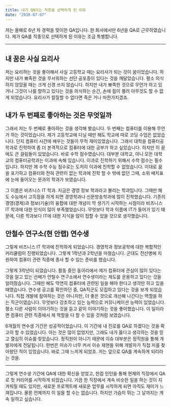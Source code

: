 ```yaml
---
title: 내가 QA라는 직종을 선택하게 된 이유
date: "2018-07-07"
---
```


 저는 올해로 6년 차 경력을 맞이한 QA입니다. 한 회사에서만 6년을 QA로 근무하였습니다. 제가 QA를 직종으로 선택하게 된 이유는 조금 특별합니다. 

 ---
 
 ## 내 꿈은 사실 요리사
 
 저는 요리하는 것을 좋아해서 사실 고등학교 때는 요리사가 되는 것이 꿈이었습니다. 하지만 내가 뾰족한 것을 무서워하는 선단 공포증이 있다는 것을 깨달았습니다. 평소 의식하지 않았을 때는 크게 신경 쓰지 않습니다. 하지만 내가 뾰족한 것으로 무언가 하고 있거나 그것이 나를 향하고 있다는 것을 의식하는 순간, 손에 힘이 풀려 아무것도 할 수 없게 되었습니다. 요리사가 칼질할 수 없다면 죽은 거나 마찬가지겠죠. 

## 내가 두 번째로 좋아하는 것은 무엇일까

 그래서 저는 두 번째로 좋아하는 것을 생각해 봤습니다. 두 번째는 컴퓨터를 이용해 무언가 하는 것이었습니다. 제가 고등학교에 다닐 때만 해도 학교에 따로 코딩 수업은 없었습니다. 단지 컴퓨터 시간에 배우는 것들이 무척 재미있었습니다. 그래서 대학을 컴퓨터공학과로 진학하여 좀 더 본격적으로 컴퓨터에 대한 공부가 하고 싶었습니다. 하지만 이 꿈에도 큰 걸림돌이 있었습니다. 바로 수학 점수였습니다. 대부분 대학교, 아니 모든 대학교의 컴퓨터공학과는 이과에 속해 있습니다. 이과로 진학하기 위해서 수학 점수는 필수입니다. 하지만 제 수학 수능 점수로는 도저히 이과에 진학할 수 없었습니다. 이대로 꿈을 포기하고 컴퓨터와 전혀 관련이 없는 학과에 진학 할 수 밖에 없던 그때, 소위 배치표에 눈에 들어오는 문과의 학과가 보였습니다. 
 
 그 이름은 비즈니스 IT 학과. 지금은 경영 정보 학과라고 불리는 학과입니다. 그때만 해도 수능에서 고득점을 하게 되면 경영학과나 신문방송학과에 많이 진학했습니다. 기존의 경영(경제)과 정보(기술)의 융합에 대한 개념이 막 생기기 시작하는 시점이라 비즈니스 IT 학과에 대한 인식이 많이 부족했었습니다. 무엇보다 학과 이름에 IT가 들어가 있기 때문에, 다른 학과보다 IT에 대한 지식을 많이 접할 수 있을 것으로 생각했습니다.

 ## 안철수 연구소(현 안랩) 연수생

 그렇게 비즈니스 IT 학과에 진학하게 되었습니다. 경영학과 정보공학에 대한 복합적인 커리큘럼이 진행되었습니다. 그렇게 1학년과 2학년을 마쳤습니다. 군대도 전산병에 지원하여 컴퓨터 관련 직종에 종사 할 수 있는 준비를 했습니다. 
 
 그렇게 3학년이 되었습니다. 활동 중인 동아리에서 제가 컴퓨터에 관심이 많이 있다는 것을 알고 있는 선배가 안철수 연구소에서 연수생이라는 제도를 운용하고 있다는 것을 알려줬습니다. 그때만 해도 막연히 컴퓨터에 관련된 일을 해야 한다고 생각만 하고 있을 때였습니다. 연수생 공고를 확인하던 중, QA직군도 모집하고 있다는 것을 보게 되었습니다. 직접 개발에 참여하는 것은 아니지만, 더 좋은 것으로 개선해 나간다는 역할을 하는 직군이였습니다. 무엇보다 강조하고 있는 능력으로 커뮤니케이션 능력이 있었습니다. 평소 다른 사람이 이야기하는 것을 듣고 같이 이야기하는 것을 좋아했습니다. 이 일이라면 컴퓨터 관련 직종에서 제 역할을 다 할 수 있을 것처럼 보였습니다. 

 6개월의 연수생 기간은 성공적이었습니다. 이 기간에 내 진로를 QA로 하겠다는 것을 확고히 할 수 있었습니다. 아는 것은 많이 없었지만, 그래도 내가 옳다고 생각하는 것을 믿고 열심히 이슈를 찾았습니다. 정직원이 아니기 때문에 이슈 대부분은 정직원을 통해 개발자에게 전달됩니다. 한번은 이슈가 너무 커서 이슈 재현을 위해 개발자가 직접 저를 찾아왔던 적이 있었습니다. 바로 그때 느끼게 되었죠. 저는 앞으로 QA를 계속하게 되리라는 것을. 

---

그렇게 연수생 기간에 QA에 대한 확신을 얻었고, 한컴 인턴을 통해 현재의 직장에서 QA로 첫 커리어를 시작하게 되었습니다. 가끔 한 직장에서 계속 비슷한 일을 하는 것이 지겨워질 때도 있지만, 새로운 프로젝트에 새로운 업무를 시작하게 되면 아직도 재미가 느껴집니다. 물론 언제까지 이 일을 할 수는 없습니다. 하지만 가슴이 뛰는 그 날까지는 계속 일하고 싶습니다.